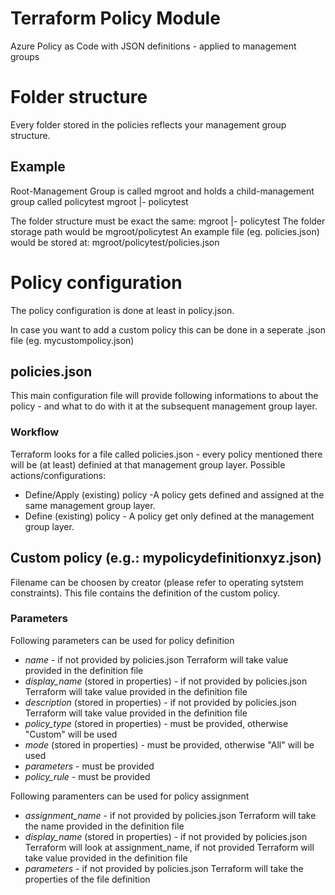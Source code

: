 # Terraform Policy Module
Azure Policy as Code with JSON definitions - applied to management groups

# Folder structure
Every folder stored in the policies reflects your management group structure.
## Example
Root-Management Group is called mgroot and holds a child-management group called policytest
mgroot
|- policytest

The folder structure must be exact the same:
mgroot
|- policytest
The folder storage path would be mgroot/policytest
An example file (eg. policies.json) would be stored at: mgroot/policytest/policies.json

# Policy configuration

The policy configuration is done at least in policy.json.

In case you want to add a custom policy this can be done in a seperate .json file (eg. mycustompolicy.json)


## policies.json
This main configuration file will provide following informations to about the policy - and what to do with it at the subsequent management group layer.

### Workflow
Terraform looks for a file called policies.json - every policy mentioned there will be (at least) definied at that management group layer.
Possible actions/configurations:
- Define/Apply (existing) policy -A policy gets defined and assigned at the same management group layer.
- Define (existing) policy - A policy get only defined at the management group layer.

## Custom policy (e.g.: mypolicydefinitionxyz.json)
Filename can be choosen by creator (please refer to operating sytstem constraints).
This file contains the definition of the custom policy.

### Parameters
Following parameters can be used for policy definition
- *name* - if not provided by policies.json Terraform will take value provided in the definition file
- *display_name* (stored in properties) - if not provided by policies.json Terraform will take value provided in the definition file
- *description* (stored in properties) - if not provided by policies.json Terraform will take value provided in the definition file
- *policy_type* (stored in properties) - must be provided, otherwise "Custom" will be used
- *mode* (stored in properties) - must be provided, otherwise "All" will be used
- *parameters* - must be provided
- *policy_rule* - must be provided

Following paramenters can be used for policy assignment
- *assignment_name* - if not provided by policies.json Terraform will take the name provided in the definition file
- *display_name* (stored in properties) - if not provided by policies.json Terraform will look at assignment_name, if not provided Terraform will take value provided in the definition file
- *parameters* - if not provided by policies.json Terraform will take the properties of the file definition
